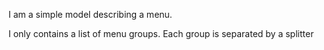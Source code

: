 I am a simple model describing a menu.I only contains a list of menu groups. Each group is separated by a splitter